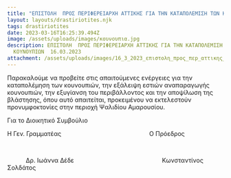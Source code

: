 ```yaml
---
title: "ΕΠΙΣΤΟΛΗ  ΠΡΟΣ ΠΕΡΙΦΕΡΕΙΑΡΧΗ ΑΤΤΙΚΗΣ ΓΙΑ ΤΗΝ ΚΑΤΑΠΟΛΕΜΙΣΗ ΤΩΝ ΚΟΥΝΟΥΠΙΩΝ "
layout: layouts/drastiriotites.njk
tags: drastiriotites
date: 2023-03-16T16:25:39.494Z
image: /assets/uploads/images/κουνουπια.jpg
description: ΕΠΙΣΤΟΛΗ  ΠΡΟΣ ΠΕΡΙΦΕΡΕΙΑΡΧΗ ΑΤΤΙΚΗΣ ΓΙΑ ΤΗΝ ΚΑΤΑΠΟΛΕΜΙΣΗ ΤΩΝ
  ΚΟΥΝΟΥΠΙΩΝ  16.03.2023
attachment: /assets/uploads/images/16_3_2023_επιστολη_πpος_πεp_αττικης_για_καταπολεμηση_κουνουπιων.docx
---
```

Παρακαλούμε να προβείτε στις απαιτούμενες ενέργειες για την καταπολέμηση των κουνουπιών, την εξάλειψη εστιών αναπαραγωγής κουνουπιών, την εξυγίανση του περιβάλλοντος και την αποψίλωση της βλάστησης, όπου αυτό απαιτείται, προκειμένου να εκτελεστούν προνυμφοκτονίες στην περιοχή Ψαλιδίου Αμαρουσίου.

Για το Διοικητικό Συμβούλιο

Η Γεν. Γραμματέας                                                    Ο Πρόεδρος

 

           Δρ. Ιωάννα Δέδε                                                    Κωνσταντίνος Σολδάτος